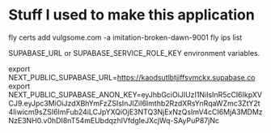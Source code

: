 # Stuff I used to make this application

fly certs add vulgsome.com -a imitation-broken-dawn-9001 
fly ips list

SUPABASE_URL or SUPABASE_SERVICE_ROLE_KEY environment variables.

export NEXT_PUBLIC_SUPABASE_URL=https://kaodsutlbtjiffsvmckx.supabase.co
export NEXT_PUBLIC_SUPABASE_ANON_KEY=eyJhbGciOiJIUzI1NiIsInR5cCI6IkpXVCJ9.eyJpc3MiOiJzdXBhYmFzZSIsInJlZiI6Imthb2RzdXRsYnRqaWZmc3ZtY2t4Iiwicm9sZSI6ImFub24iLCJpYXQiOjE3NTQ3NjExNzQsImV4cCI6MjA3MDMzNzE3NH0.v0hDI8nT54mEUbdqzhlVfdgIeJXcjWq-SAyPuP87jNc
